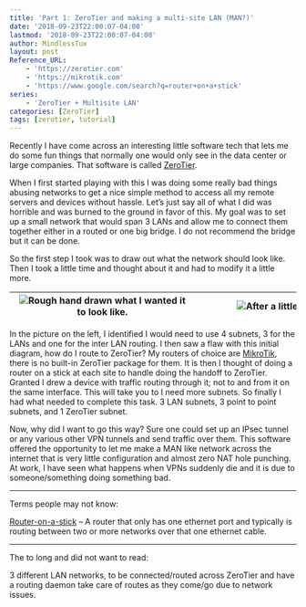 ```yaml
---
title: 'Part 1: ZeroTier and making a multi-site LAN (MAN?)'
date: '2018-09-23T22:00:07-04:00'
lastmod: '2018-09-23T22:00:07-04:00'
author: MindlessTux
layout: post
Reference_URL:
    - 'https://zerotier.com'
    - 'https://mikrotik.com'
    - 'https://www.google.com/search?q=router+on+a+stick'
series:
    - 'ZeroTier + Multisite LAN'
categories: [ZeroTier]
tags: [zerotier, tutorial]
---
```


Recently I have come across an interesting little software tech that lets me do some fun things that normally one would only see in the data center or large companies. That software is called [ZeroTier](https://zerotier.com/).

<!--readmore-->

When I first started playing with this I was doing some really bad things abusing networks to get a nice simple method to access all my remote servers and devices without hassle. Let’s just say all of what I did was horrible and was burned to the ground in favor of this. My goal was to set up a small network that would span 3 LANs and allow me to connect them together either in a routed or one big bridge. I do not recommend the bridge but it can be done.

So the first step I took was to draw out what the network should look like. Then I took a little time and thought about it and had to modify it a little more.

| <div class="wp-caption aligncenter" id="attachment_420" style="width: 310px">![](https://mindlesstux.com/wp-content/uploads/2018/09/Part1-HandDrawImage-300x225.png)Rough hand drawn what I wanted it to look like.  </div> | <div class="wp-caption aligncenter" id="attachment_425" style="width: 310px">![](https://mindlesstux.com/wp-content/uploads/2018/09/Part1-HandDrawImage2-300x225.png)After a little thinking.  </div> |
|:-:|:-:|

In the picture on the left, I identified I would need to use 4 subnets, 3 for the LANs and one for the inter LAN routing. I then saw a flaw with this initial diagram, how do I route to ZeroTier? My routers of choice are [MikroTik](https://mikrotik.com/), there is no built-in ZeroTier package for them. It is then I thought of doing a router on a stick at each site to handle doing the handoff to ZeroTier. Granted I drew a device with traffic routing through it; not to and from it on the same interface. This will take you to I need more subnets. So finally I had what needed to complete this task. 3 LAN subnets, 3 point to point subnets, and 1 ZeroTier subnet.

Now, why did I want to go this way? Sure one could set up an IPsec tunnel or any various other VPN tunnels and send traffic over them. This software offered the opportunity to let me make a MAN like network across the internet that is very little configuration and almost zero NAT hole punching. At work, I have seen what happens when VPNs suddenly die and it is due to someone/something doing something bad.

- - - - - -

Terms people may not know:

[Router-on-a-stick](https://www.google.com/search?q=router+on+a+stick) – A router that only has one ethernet port and typically is routing between two or more networks over that one ethernet cable.

- - - - - -

The to long and did not want to read:

3 different LAN networks, to be connected/routed across ZeroTier and have a routing daemon take care of routes as they come/go due to network issues.